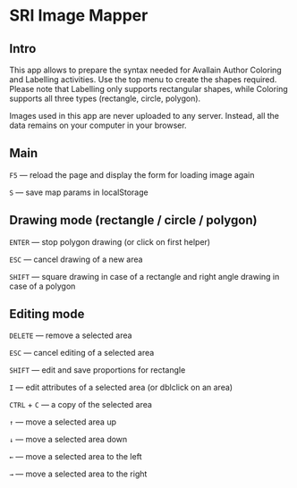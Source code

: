 SRI Image Mapper
=====================
Intro
----------------
This app allows to prepare the syntax needed for Avallain Author Coloring and Labelling activities. Use the top menu to create the shapes required. Please note that Labelling only supports rectangular shapes, while Coloring supports all three types (rectangle, circle, polygon).

Images used in this app are never uploaded to any server. Instead, all the data remains on your computer in your browser.

Main
----------------
`F5` — reload the page and display the form for loading image again

`S` — save map params in localStorage

Drawing mode (rectangle / circle / polygon)
-------------------------------------------
`ENTER` — stop polygon drawing (or click on first helper)

`ESC` — cancel drawing of a new area

`SHIFT` — square drawing in case of a rectangle and right angle drawing in case of a polygon

Editing mode
------------

`DELETE` — remove a selected area

`ESC` — cancel editing of a selected area

`SHIFT` — edit and save proportions for rectangle

`I` — edit attributes of a selected area (or dblclick on an area)

`CTRL` + `C` — a copy of the selected area

`↑` — move a selected area up

`↓` — move a selected area down

`←` — move a selected area to the left

`→` — move a selected area to the right
